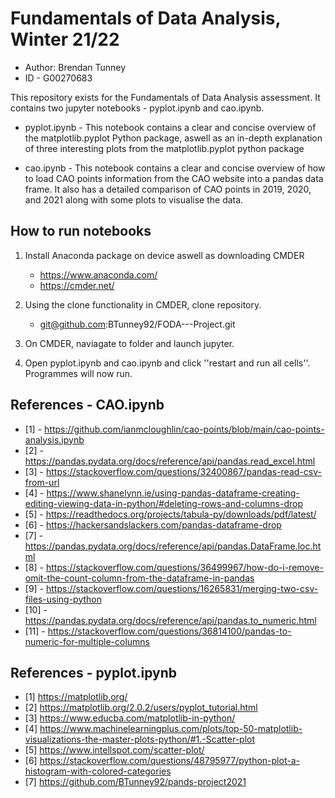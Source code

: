 # Fundamentals of Data Analysis, Winter 21/22
- Author: Brendan Tunney
- ID - G00270683

This repository exists for the Fundamentals of Data Analysis assessment. 
It contains two jupyter notebooks - pyplot.ipynb and cao.ipynb.

* pyplot.ipynb - This notebook contains a clear and concise overview of the matplotlib.pyplot Python package, aswell as an in-depth explanation of three interesting plots from the matplotlib.pyplot python package

* cao.ipynb - This notebook contains a clear and concise overview of how to load CAO points information from the CAO website into a pandas data frame. It also has a detailed comparison of CAO points in 2019, 2020, and 2021 along with some plots to visualise the data.

## How to run notebooks

1. Install Anaconda package on device aswell as downloading CMDER 
   * https://www.anaconda.com/
   * https://cmder.net/
   
2. Using the clone functionality in CMDER, clone repository.
   * git@github.com:BTunney92/FODA---Project.git

3. On CMDER, naviagate to folder and launch jupyter.

4. Open pyplot.ipynb and cao.ipynb and click ''restart and run all cells''.
   Programmes will now run.
   
## References - CAO.ipynb

- [1] - https://github.com/ianmcloughlin/cao-points/blob/main/cao-points-analysis.ipynb
- [2] - https://pandas.pydata.org/docs/reference/api/pandas.read_excel.html
- [3] - https://stackoverflow.com/questions/32400867/pandas-read-csv-from-url
- [4] - https://www.shanelynn.ie/using-pandas-dataframe-creating-editing-viewing-data-in-python/#deleting-rows-and-columns-drop
- [5] - https://readthedocs.org/projects/tabula-py/downloads/pdf/latest/
- [6] - https://hackersandslackers.com/pandas-dataframe-drop
- [7] - https://pandas.pydata.org/docs/reference/api/pandas.DataFrame.loc.html
- [8] - https://stackoverflow.com/questions/36499967/how-do-i-remove-omit-the-count-column-from-the-dataframe-in-pandas
- [9] - https://stackoverflow.com/questions/16265831/merging-two-csv-files-using-python
- [10] - https://pandas.pydata.org/docs/reference/api/pandas.to_numeric.html
- [11] - https://stackoverflow.com/questions/36814100/pandas-to-numeric-for-multiple-columns

## References - pyplot.ipynb

- [1] https://matplotlib.org/
- [2] https://matplotlib.org/2.0.2/users/pyplot_tutorial.html
- [3] https://www.educba.com/matplotlib-in-python/ 
- [4] https://www.machinelearningplus.com/plots/top-50-matplotlib-visualizations-the-master-plots-python/#1.-Scatter-plot
- [5] https://www.intellspot.com/scatter-plot/
- [6] https://stackoverflow.com/questions/48795977/python-plot-a-histogram-with-colored-categories
- [7] https://github.com/BTunney92/pands-project2021